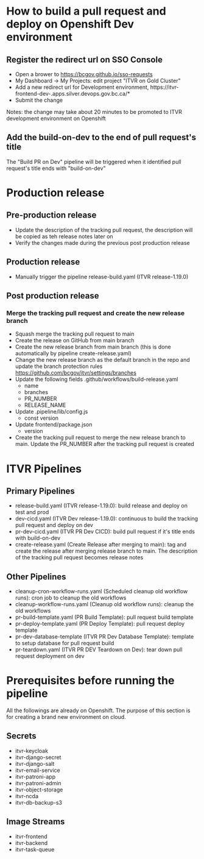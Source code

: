 
# How to build a pull request and deploy on Openshift Dev environment

## Register the redirect url on SSO Console

* Open a brower to https://bcgov.github.io/sso-requests
* My Dashboard -> My Projects: edit project "ITVR on Gold Cluster"
* Add a new redirect url for Development environment, https://itvr-frontend-dev-<pr number>.apps.silver.devops.gov.bc.ca/*
* Submit the change

Notes: the change may take about 20 minutes to be promoted to ITVR development environment on Openshift

## Add the build-on-dev to the end of pull request's title

The "Build PR on Dev" pipeline will be triggered when it identified pull request's title ends with "build-on-dev"

# Production release

## Pre-production release

* Update the description of the tracking pull request, the description will be copied as teh release notes later on
* Verify the changes made during the previous post production release

## Production release

* Manually trigger the pipeline release-build.yaml (ITVR release-1.19.0)

## Post production release

### Merge the tracking pull request and create the new release branch

* Squash merge the tracking pull request to main
* Create the release on GitHub from main branch
* Create the new release branch from main branch (this is done automatically by pipeline create-release.yaml)
* Change the new release branch as the default branch in the repo and update the branch protection rules https://github.com/bcgov/itvr/settings/branches
* Update the following fields .github/workflows/build-release.yaml
    * name
    * branches
    * PR_NUMBER
    * RELEASE_NAME
* Update .pipeline/lib/config.js
    * const version
* Update frontend/package.json
    * version
* Create the tracking pull request to merge the new release branch to main. Update the PR_NUMBER after the tracking pull request is created

# ITVR Pipelines

## Primary Pipelines

* release-build.yaml (ITVR release-1.19.0): build release and deploy on test and prod
* dev-cicd.yaml (ITVR Dev release-1.19.0): continuous to build the tracking pull request and deploy on dev
* pr-dev-cicd.yaml (ITVR PR Dev CICD): build pull request if it's title ends with build-on-dev
* create-release.yaml (Create Release after merging to main): tag and create the release after merging release branch to main. The description of the tracking pull request becomes release notes

## Other Pipelines

* cleanup-cron-workflow-runs.yaml (Scheduled cleanup old workflow runs): cron job to cleanup the old workflows
* cleanup-workflow-runs.yaml (Cleanup old workflow runs): cleanup the old workflows
* pr-build-template.yaml (PR Build Template): pull request build template
* pr-deploy-template.yaml (PR Deploy Template): pull request deploy template
* pr-dev-database-template (ITVR PR Dev Database Template): template to setup database for pull request build
* pr-teardown.yaml (ITVR PR DEV Teardown on Dev): tear down pull request deployment on dev

# Prerequisites before running the pipeline

All the followings are already on Openshift. The purpose of this section is for creating a brand new environment on cloud.  

## Secrets 
* itvr-keycloak  
* itvr-django-secret  
* itvr-django-salt  
* itvr-email-service  
* itvr-patroni-app  
* itvr-patroni-admin  
* itvr-object-storage  
* itvr-ncda  
* itvr-db-backup-s3  

## Image Streams 
* itvr-frontend  
* itvr-backend  
* itvr-task-queue  